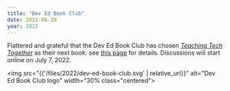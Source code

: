 ```yaml
---
title: "Dev Ed Book Club"
date: 2022-06-20
year: 2022
---
```


Flattered and grateful that the Dev Ed Book Club has chosen
*[Teaching Tech Together](https://teachtogether.tech)* as their next book:
see [this page](https://dev.to/devedbookclub/devedbookclub-round-3-teaching-tech-together-4egm) for details.
Discussions will start online on July 7, 2022.

<img src="{{'/files/2022/dev-ed-book-club.svg' | relative_url}}" alt="Dev Ed Book Club logo" width="30% class="centered">
